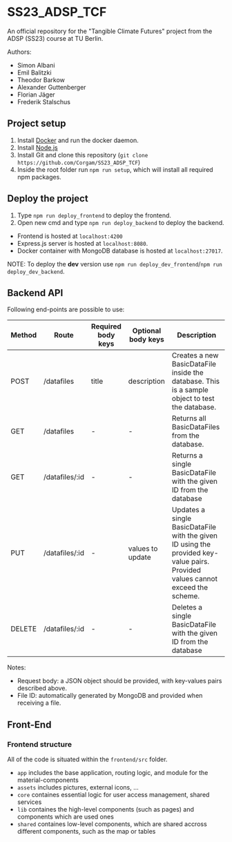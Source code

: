 # SS23_ADSP_TCF

An official repository for the "Tangible Climate Futures" project from the ADSP (SS23) course at TU Berlin.

Authors:

- Simon Albani
- Emil Balitzki
- Theodor Barkow
- Alexander Guttenberger
- Florian Jäger
- Frederik Stalschus

## Project setup

1. Install [Docker](https://docs.docker.com/engine/install/) and run the docker daemon.
2. Install [Node.js](https://nodejs.org/en)
3. Install Git and clone this repository (`git clone https://github.com/Corgam/SS23_ADSP_TCF`)
4. Inside the root folder run `npm run setup`, which will install all required npm packages.

## Deploy the project

1. Type `npm run deploy_frontend` to deploy the frontend.
2. Open new cmd and type `npm run deploy_backend` to deploy the backend.

- Frontend is hosted at `localhost:4200`
- Express.js server is hosted at `localhost:8080`.
- Docker container with MongoDB database is hosted at `localhost:27017`.

NOTE: To deploy the **dev** version use `npm run deploy_dev_frontend`/`npm run deploy_dev_backend`.

## Backend API

Following end-points are possible to use:

| Method | Route          | Required body keys | Optional body keys | Description                                                                                                                    |
| ------ | -------------- | ------------------ | ------------------ | ------------------------------------------------------------------------------------------------------------------------------ |
| POST   | /datafiles     | title              | description        | Creates a new BasicDataFile inside the database. This is a sample object to test the database.                                 |
| GET    | /datafiles     | -                  | -                  | Returns all BasicDataFiles from the database.                                                                                  |
| GET    | /datafiles/:id | -                  | -                  | Returns a single BasicDataFile with the given ID from the database                                                             |
| PUT    | /datafiles/:id | -                  | values to update   | Updates a single BasicDataFile with the given ID using the provided key-value pairs. Provided values cannot exceed the scheme. |
| DELETE | /datafiles/:id | -                  | -                  | Deletes a single BasicDataFile with the given ID from the database                                                             |

Notes:

- Request body: a JSON object should be provided, with key-values pairs described above.
- File ID: automatically generated by MongoDB and provided when receiving a file.

## Front-End

### Frontend structure

All of the code is situated within the `frontend/src` folder.

- `app` includes the base application, routing logic, and module for the material-components
- `assets` includes pictures, external icons, ...
- `core` containes essential logic for user access management, shared services
- `lib` containes the high-level components (such as pages) and components which are used ones
- `shared` containes low-level components, which are shared accross different components, such as the map or tables
